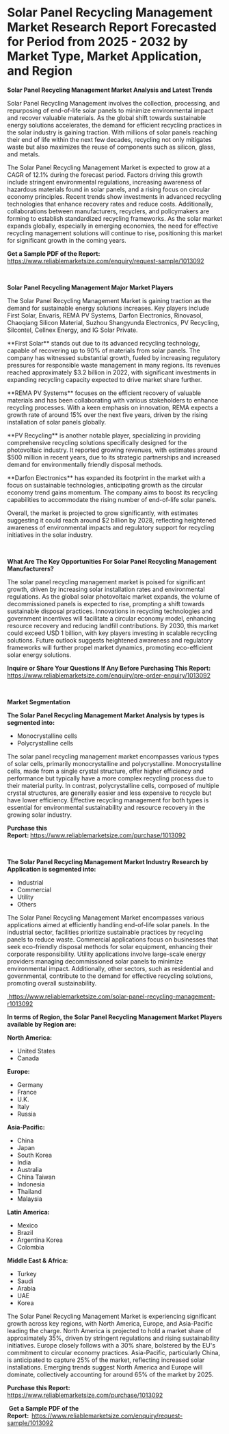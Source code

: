 <p><h1>Solar Panel Recycling Management Market Research Report Forecasted for Period from 2025 -  2032 by Market Type, Market Application, and Region</h1></p><p><strong>Solar Panel Recycling Management Market Analysis and Latest Trends</strong></p>
<p><p>Solar Panel Recycling Management involves the collection, processing, and repurposing of end-of-life solar panels to minimize environmental impact and recover valuable materials. As the global shift towards sustainable energy solutions accelerates, the demand for efficient recycling practices in the solar industry is gaining traction. With millions of solar panels reaching their end of life within the next few decades, recycling not only mitigates waste but also maximizes the reuse of components such as silicon, glass, and metals.</p><p>The Solar Panel Recycling Management Market is expected to grow at a CAGR of 12.1% during the forecast period. Factors driving this growth include stringent environmental regulations, increasing awareness of hazardous materials found in solar panels, and a rising focus on circular economy principles. Recent trends show investments in advanced recycling technologies that enhance recovery rates and reduce costs. Additionally, collaborations between manufacturers, recyclers, and policymakers are forming to establish standardized recycling frameworks. As the solar market expands globally, especially in emerging economies, the need for effective recycling management solutions will continue to rise, positioning this market for significant growth in the coming years.</p></p>
<p><strong>Get a Sample PDF of the Report:&nbsp;</strong> <a href="https://www.reliablemarketsize.com/enquiry/request-sample/1013092?utm_campaign=3532&utm_medium=2&utm_source=Github&utm_content=ia&utm_term=16042025&utm_id=solar-panel-recycling-management">https://www.reliablemarketsize.com/enquiry/request-sample/1013092</a></p>
<p>&nbsp;</p>
<p><strong>Solar Panel Recycling Management Major Market Players</strong></p>
<p><p>The Solar Panel Recycling Management Market is gaining traction as the demand for sustainable energy solutions increases. Key players include First Solar, Envaris, REMA PV Systems, Darfon Electronics, Rinovasol, Chaoqiang Silicon Material, Suzhou Shangyunda Electronics, PV Recycling, Silcontel, Cellnex Energy, and IG Solar Private.</p><p>**First Solar** stands out due to its advanced recycling technology, capable of recovering up to 90% of materials from solar panels. The company has witnessed substantial growth, fueled by increasing regulatory pressures for responsible waste management in many regions. Its revenues reached approximately $3.2 billion in 2022, with significant investments in expanding recycling capacity expected to drive market share further.</p><p>**REMA PV Systems** focuses on the efficient recovery of valuable materials and has been collaborating with various stakeholders to enhance recycling processes. With a keen emphasis on innovation, REMA expects a growth rate of around 15% over the next five years, driven by the rising installation of solar panels globally.</p><p>**PV Recycling** is another notable player, specializing in providing comprehensive recycling solutions specifically designed for the photovoltaic industry. It reported growing revenues, with estimates around $500 million in recent years, due to its strategic partnerships and increased demand for environmentally friendly disposal methods.</p><p>**Darfon Electronics** has expanded its footprint in the market with a focus on sustainable technologies, anticipating growth as the circular economy trend gains momentum. The company aims to boost its recycling capabilities to accommodate the rising number of end-of-life solar panels.</p><p>Overall, the market is projected to grow significantly, with estimates suggesting it could reach around $2 billion by 2028, reflecting heightened awareness of environmental impacts and regulatory support for recycling initiatives in the solar industry.</p></p>
<p>&nbsp;</p>
<p><strong>What Are The Key Opportunities For Solar Panel Recycling Management Manufacturers?</strong></p>
<p><p>The solar panel recycling management market is poised for significant growth, driven by increasing solar installation rates and environmental regulations. As the global solar photovoltaic market expands, the volume of decommissioned panels is expected to rise, prompting a shift towards sustainable disposal practices. Innovations in recycling technologies and government incentives will facilitate a circular economy model, enhancing resource recovery and reducing landfill contributions. By 2030, this market could exceed USD 1 billion, with key players investing in scalable recycling solutions. Future outlook suggests heightened awareness and regulatory frameworks will further propel market dynamics, promoting eco-efficient solar energy solutions.</p></p>
<p><strong>Inquire or Share Your Questions If Any Before Purchasing This Report:</strong> <a href="https://www.reliablemarketsize.com/enquiry/pre-order-enquiry/1013092?utm_campaign=3532&utm_medium=2&utm_source=Github&utm_content=ia&utm_term=16042025&utm_id=solar-panel-recycling-management">https://www.reliablemarketsize.com/enquiry/pre-order-enquiry/1013092</a></p>
<p>&nbsp;</p>
<p><strong>Market Segmentation</strong></p>
<p><strong>The Solar Panel Recycling Management Market Analysis by types is segmented into:</strong></p>
<p><ul><li>Monocrystalline cells</li><li>Polycrystalline cells</li></ul></p>
<p><p>The solar panel recycling management market encompasses various types of solar cells, primarily monocrystalline and polycrystalline. Monocrystalline cells, made from a single crystal structure, offer higher efficiency and performance but typically have a more complex recycling process due to their material purity. In contrast, polycrystalline cells, composed of multiple crystal structures, are generally easier and less expensive to recycle but have lower efficiency. Effective recycling management for both types is essential for environmental sustainability and resource recovery in the growing solar industry.</p></p>
<p><strong>Purchase this Report:&nbsp;</strong><a href="https://www.reliablemarketsize.com/purchase/1013092?utm_campaign=3532&utm_medium=2&utm_source=Github&utm_content=ia&utm_term=16042025&utm_id=solar-panel-recycling-management">https://www.reliablemarketsize.com/purchase/1013092</a></p>
<p>&nbsp;</p>
<p><strong>The Solar Panel Recycling Management Market Industry Research by Application is segmented into:</strong></p>
<p><ul><li>Industrial</li><li>Commercial</li><li>Utility</li><li>Others</li></ul></p>
<p><p>The Solar Panel Recycling Management Market encompasses various applications aimed at efficiently handling end-of-life solar panels. In the industrial sector, facilities prioritize sustainable practices by recycling panels to reduce waste. Commercial applications focus on businesses that seek eco-friendly disposal methods for solar equipment, enhancing their corporate responsibility. Utility applications involve large-scale energy providers managing decommissioned solar panels to minimize environmental impact. Additionally, other sectors, such as residential and governmental, contribute to the demand for effective recycling solutions, promoting overall sustainability.</p></p>
<p><a href="https://www.reliablemarketsize.com/solar-panel-recycling-management-r1013092?utm_campaign=3532&utm_medium=2&utm_source=Github&utm_content=ia&utm_term=16042025&utm_id=solar-panel-recycling-management">&nbsp;https://www.reliablemarketsize.com/solar-panel-recycling-management-r1013092</a></p>
<p><strong>In terms of Region, the Solar Panel Recycling Management Market Players available by Region are:</strong></p>
<p>
    <p> <strong> North America: </strong>
        <ul>
            <li>United States</li>
            <li>Canada</li>
        </ul>
        </p> 
    <p> <strong> Europe: </strong>
        <ul>
            <li>Germany</li>
            <li>France</li>
            <li>U.K.</li>
            <li>Italy</li>
            <li>Russia</li>
        </ul>
        </p> 
    <p> <strong> Asia-Pacific: </strong>
        <ul>
            <li>China</li>
            <li>Japan</li>
            <li>South Korea</li>
            <li>India</li>
            <li>Australia</li>
            <li>China Taiwan</li>
            <li>Indonesia</li>
            <li>Thailand</li>
            <li>Malaysia</li>
        </ul>
        </p> 
    <p> <strong> Latin America: </strong>
        <ul>
            <li>Mexico</li>
            <li>Brazil</li>
            <li>Argentina Korea</li>
            <li>Colombia</li>
        </ul>
        </p> 
    <p> <strong> Middle East & Africa: </strong>
        <ul>
            <li>Turkey</li>
            <li>Saudi</li>
            <li>Arabia</li>
            <li>UAE</li>
            <li>Korea</li>
        </ul>
    </p>
    </p>
<p><p>The Solar Panel Recycling Management Market is experiencing significant growth across key regions, with North America, Europe, and Asia-Pacific leading the charge. North America is projected to hold a market share of approximately 35%, driven by stringent regulations and rising sustainability initiatives. Europe closely follows with a 30% share, bolstered by the EU's commitment to circular economy practices. Asia-Pacific, particularly China, is anticipated to capture 25% of the market, reflecting increased solar installations. Emerging trends suggest North America and Europe will dominate, collectively accounting for around 65% of the market by 2025.</p></p>
<p><strong>Purchase this Report: </strong><a href="https://www.reliablemarketsize.com/purchase/1013092?utm_campaign=3532&utm_medium=2&utm_source=Github&utm_content=ia&utm_term=16042025&utm_id=solar-panel-recycling-management">https://www.reliablemarketsize.com/purchase/1013092</a></p>
<p>&nbsp;<strong>Get a Sample PDF of the Report:&nbsp;&nbsp;</strong><a href="https://www.reliablemarketsize.com/enquiry/request-sample/1013092?utm_campaign=3532&utm_medium=2&utm_source=Github&utm_content=ia&utm_term=16042025&utm_id=solar-panel-recycling-management">https://www.reliablemarketsize.com/enquiry/request-sample/1013092</a></p>
<p><strong></strong></p>
<p><p></p><p></p><p></p></p>